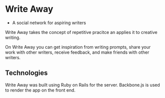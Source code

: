 # Write Away
- A social network for aspiring writers

Write Away takes the concept of repetitive pracitce an applies it to creative writing.  

On Write Away you can get inspiration from writing prompts, share your work with other writers, receive feedback, and make friends with other writers.

## Technologies
Write Away was built using Ruby on Rails for the server.  Backbone.js is used to render the app on the front end.
